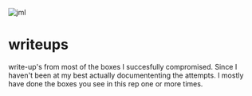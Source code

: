 ![jml](https://github.com/jockemedlinux/CTF/writeups/blob/main/jml.png?raw=true)
# writeups
write-up's from most of the boxes I succesfully compromised.
Since I haven't been at my best actually documententing the attempts. I mostly have done the boxes you see in this rep one or more times.